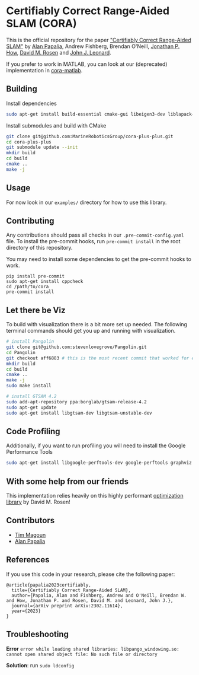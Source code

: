 # Certifiably Correct Range-Aided SLAM (CORA)

This is the official repository for the paper ["Certifiably Correct Range-Aided SLAM"](https://arxiv.org/abs/2302.11614) by
[Alan Papalia](https://alanpapalia.github.io), Andrew Fishberg, Brendan O'Neill, [Jonathan P. How](https://www.mit.edu/~jhow/),
[David M. Rosen](https://david-m-rosen.github.io/) and [John J. Leonard](https://meche.mit.edu/people/faculty/JLEONARD@MIT.EDU).

If you prefer to work in MATLAB, you can look at our (deprecated) implementation in [cora-matlab](https://github.com/MarineRoboticsGroup/cora-matlab).

## Building

Install dependencies
```bash
sudo apt-get install build-essential cmake-gui libeigen3-dev liblapack-dev libblas-dev libsuitesparse-dev -y
```

Install submodules and build with CMake
```bash
git clone git@github.com:MarineRoboticsGroup/cora-plus-plus.git
cd cora-plus-plus
git submodule update --init
mkdir build
cd build
cmake ..
make -j
```

## Usage

For now look in our `examples/` directory for how to use this library.

## Contributing

Any contributions should pass all checks in our `.pre-commit-config.yaml` file.
To install the pre-commit hooks, run `pre-commit install` in the root directory
of this repository.

You may need to install some dependencies to get the pre-commit hooks to work.

```
pip install pre-commit
sudo apt-get install cppcheck
cd /path/to/cora
pre-commit install
```

## Let there be Viz

To build with visualization there is a bit more set up needed. The following
terminal commands should get you up and running with visualization.

```bash
# install Pangolin
git clone git@github.com:stevenlovegrove/Pangolin.git
cd Pangolin
git checkout aff6883 # this is the most recent commit that worked for everything
mkdir build
cd build
cmake ..
make -j
sudo make install

# install GTSAM 4.2
sudo add-apt-repository ppa:borglab/gtsam-release-4.2
sudo apt-get update
sudo apt-get install libgtsam-dev libgtsam-unstable-dev
```

## Code Profiling

Additionally, if you want to run profiling you will need to install the Google
Performance Tools

```bash
sudo apt-get install libgoogle-perftools-dev google-perftools graphviz
```

## With some help from our friends

This implementation relies heavily on this highly performant [optimization
library](https://github.com/david-m-rosen/Optimization) by David M. Rosen!


## Contributors

* [Tim Magoun](https://www.linkedin.com/in/timmagoun/)
* [Alan Papalia](https://alanpapalia.github.io/)


## References

If you use this code in your research, please cite the following paper:

```
@article{papalia2023certifiably,
  title={Certifiably Correct Range-Aided SLAM},
  author={Papalia, Alan and Fishberg, Andrew and O'Neill, Brendan W. and How, Jonathan P. and Rosen, David M. and Leonard, John J.},
  journal={arXiv preprint arXiv:2302.11614},
  year={2023}
}
```

## Troubleshooting

**Error** `error while loading shared libraries: libpango_windowing.so: cannot open shared object file: No such file or directory`

**Solution**: run `sudo ldconfig`
